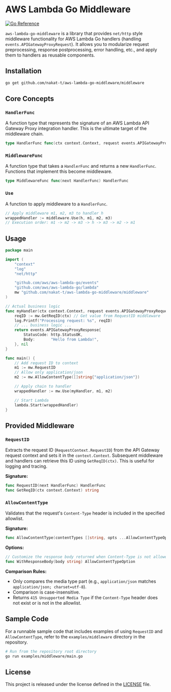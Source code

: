 # AWS Lambda Go Middleware

[![Go Reference](https://pkg.go.dev/badge/github.com/armai/aws-lambda-go-middleware/middleware.svg)](https://pkg.go.dev/github.com/armai/aws-lambda-go-middleware/middleware)
<!-- Add other badges like build status, code coverage, license etc. if applicable -->

`aws-lambda-go-middleware` is a library that provides `net/http` style middleware functionality for AWS Lambda Go handlers (handling `events.APIGatewayProxyRequest`). It allows you to modularize request preprocessing, response postprocessing, error handling, etc., and apply them to handlers as reusable components.

## Installation

```bash
go get github.com/nakat-t/aws-lambda-go-middleware/middleware
```

## Core Concepts

### `HandlerFunc`

A function type that represents the signature of an AWS Lambda API Gateway Proxy integration handler. This is the ultimate target of the middleware chain.

```go
type HandlerFunc func(ctx context.Context, request events.APIGatewayProxyRequest) (events.APIGatewayProxyResponse, error)
```

### `MiddlewareFunc`

A function type that takes a `HandlerFunc` and returns a new `HandlerFunc`. Functions that implement this become middleware.

```go
type MiddlewareFunc func(next HandlerFunc) HandlerFunc
```

### `Use`

A function to apply middleware to a `HandlerFunc`.

```go
// Apply middleware m1, m2, m3 to handler h
wrappedHandler := middleware.Use(h, m1, m2, m3)
// Execution order: m1 -> m2 -> m3 -> h -> m3 -> m2 -> m1
```

## Usage

```go
package main

import (
	"context"
	"log"
	"net/http"

	"github.com/aws/aws-lambda-go/events"
	"github.com/aws/aws-lambda-go/lambda"
	mw "github.com/nakat-t/aws-lambda-go-middleware/middleware"
)

// Actual business logic
func myHandler(ctx context.Context, request events.APIGatewayProxyRequest) (events.APIGatewayProxyResponse, error) {
	reqID := mw.GetReqID(ctx) // Get value from RequestID middleware
	log.Printf("Processing request: %s", reqID)
	// ... business logic ...
	return events.APIGatewayProxyResponse{
		StatusCode: http.StatusOK,
		Body:       "Hello from Lambda!",
	}, nil
}

func main() {
    // Add request ID to context
	m1 := mw.RequestID
	// Allow only application/json
	m2 := mw.AllowContentType([]string{"application/json"})

	// Apply chain to handler
	wrappedHandler := mw.Use(myHandler, m1, m2)

	// Start Lambda
	lambda.Start(wrappedHandler)
}

```

## Provided Middleware

### `RequestID`

Extracts the request ID (`RequestContext.RequestID`) from the API Gateway request context and sets it in the `context.Context`. Subsequent middleware and handlers can retrieve this ID using `GetReqID(ctx)`. This is useful for logging and tracing.

**Signature:**

```go
func RequestID(next HandlerFunc) HandlerFunc
func GetReqID(ctx context.Context) string
```

### `AllowContentType`

Validates that the request's `Content-Type` header is included in the specified allowlist.

**Signature:**

```go
func AllowContentType(contentTypes []string, opts ...AllowContentTypeOption) MiddlewareFunc
```

**Options:**

```go
// Customize the response body returned when Content-Type is not allowed.
func WithResponseBody(body string) AllowContentTypeOption
```

**Comparison Rules:**

*   Only compares the media type part (e.g., `application/json` matches `application/json; charset=utf-8`).
*   Comparison is case-insensitive.
*   Returns `415 Unsupported Media Type` if the `Content-Type` header does not exist or is not in the allowlist.

## Sample Code

For a runnable sample code that includes examples of using `RequestID` and `AllowContentType`, refer to the `examples/middleware` directory in the repository.

```bash
# Run from the repository root directory
go run examples/middleware/main.go
```

## License

This project is released under the license defined in the [LICENSE](LICENSE) file.
